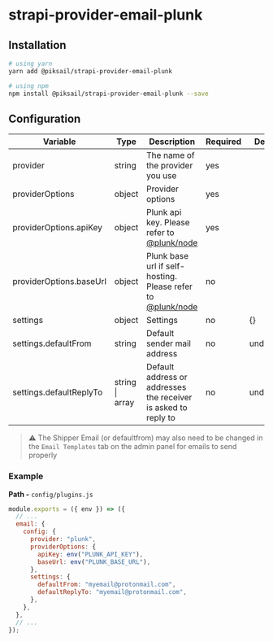 # strapi-provider-email-plunk

## Installation

```bash
# using yarn
yarn add @piksail/strapi-provider-email-plunk

# using npm
npm install @piksail/strapi-provider-email-plunk --save
```

## Configuration

| Variable                | Type                    | Description                                                                                              | Required | Default   |
| ----------------------- | ----------------------- | -------------------------------------------------------------------------------------------------------- | -------- | --------- |
| provider                | string                  | The name of the provider you use                                                                         | yes      |           |
| providerOptions         | object                  | Provider options                                                                                         | yes      |           |
| providerOptions.apiKey  | object                  | Plunk api key. Please refer to [@plunk/node](https://www.npmjs.com/package/@plunk/node)                  | yes      |           |
| providerOptions.baseUrl | object                  | Plunk base url if self-hosting. Please refer to [@plunk/node](https://www.npmjs.com/package/@plunk/node) | no       |           |
| settings                | object                  | Settings                                                                                                 | no       | {}        |
| settings.defaultFrom    | string                  | Default sender mail address                                                                              | no       | undefined |
| settings.defaultReplyTo | string \| array<string> | Default address or addresses the receiver is asked to reply to                                           | no       | undefined |

> :warning: The Shipper Email (or defaultfrom) may also need to be changed in the `Email Templates` tab on the admin panel for emails to send properly

### Example

**Path -** `config/plugins.js`

```js
module.exports = ({ env }) => ({
  // ...
  email: {
    config: {
      provider: "plunk",
      providerOptions: {
        apiKey: env("PLUNK_API_KEY"),
        baseUrl: env("PLUNK_BASE_URL"),
      },
      settings: {
        defaultFrom: "myemail@protonmail.com",
        defaultReplyTo: "myemail@protonmail.com",
      },
    },
  },
  // ...
});
```
